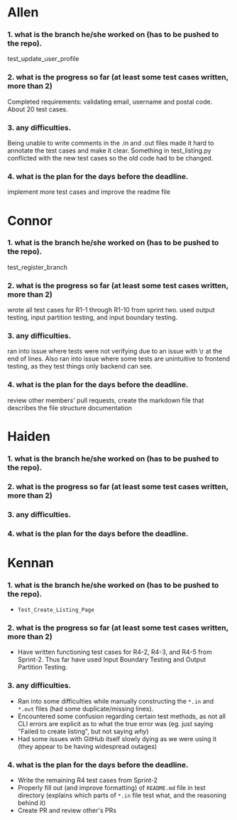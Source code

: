 # Allen

### 1. what is the branch he/she worked on (has to be pushed to the repo).

test_update_user_profile

### 2. what is the progress so far (at least some test cases written, more than 2)

Completed requirements:
validating email, username and postal code. About 20 test cases.

### 3. any difficulties.

Being unable to write comments in the .in and .out files made it hard to annotate the test cases and make it clear.
Something in test_listing.py conflicted with the new test cases so the old code had to be changed.

### 4. what is the plan for the days before the deadline.

implement more test cases and improve the readme file

# Connor

### 1. what is the branch he/she worked on (has to be pushed to the repo).

test_register_branch

### 2. what is the progress so far (at least some test cases written, more than 2)

wrote all test cases for R1-1 through R1-10 from sprint two. used output testing, input partition testing, and input boundary testing.

### 3. any difficulties.

ran into issue where tests were not verifying due to an issue with \r at the end of lines.
Also ran into issue where some tests are unintuitive to frontend testing, as they test things only backend can see.

### 4. what is the plan for the days before the deadline.

review other members' pull requests, create the markdown file that describes the file structure documentation

# Haiden

### 1. what is the branch he/she worked on (has to be pushed to the repo).


### 2. what is the progress so far (at least some test cases written, more than 2)


### 3. any difficulties.


### 4. what is the plan for the days before the deadline.

# Kennan

### 1. what is the branch he/she worked on (has to be pushed to the repo).
- `Test_Create_Listing_Page`

### 2. what is the progress so far (at least some test cases written, more than 2)
- Have written functioning test cases for R4-2, R4-3, and R4-5 from Sprint-2. Thus far have used Input Boundary Testing and Output Partition Testing.

### 3. any difficulties.
- Ran into some difficulties while manually constructing the `*.in` and `*.out` files (had some duplicate/missing lines).
- Encountered some confusion regarding certain test methods, as not all CLI errors are explicit as to what the true error was (eg. just saying "Failed to create listing", but not saying *why*)
- Had some issues with GitHub itself slowly dying as we were using it (they appear to be having widespread outages)

### 4. what is the plan for the days before the deadline.
- Write the remaining R4 test cases from Sprint-2
- Properly fill out (and improve formatting) of `README.md` file in test directory (explains which parts of `*.in` file test what, and the reasoning behind it)
- Create PR and review other's PRs
